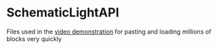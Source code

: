 # SchematicLightAPI
Files used in the [video demonstration](https://www.youtube.com/watch?v=XrVOsNGMIjw) for pasting and loading millions of blocks very quickly
